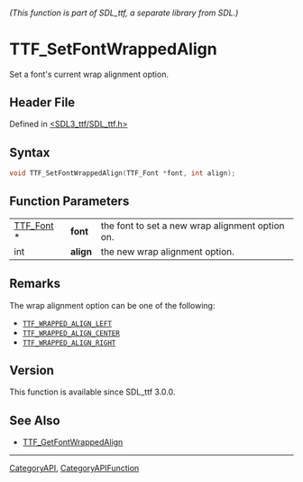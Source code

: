 ###### (This function is part of SDL_ttf, a separate library from SDL.)
# TTF_SetFontWrappedAlign

Set a font's current wrap alignment option.

## Header File

Defined in [<SDL3_ttf/SDL_ttf.h>](https://github.com/libsdl-org/SDL_ttf/blob/main/include/SDL3_ttf/SDL_ttf.h)

## Syntax

```c
void TTF_SetFontWrappedAlign(TTF_Font *font, int align);
```

## Function Parameters

|                        |           |                                                 |
| ---------------------- | --------- | ----------------------------------------------- |
| [TTF_Font](TTF_Font) * | **font**  | the font to set a new wrap alignment option on. |
| int                    | **align** | the new wrap alignment option.                  |

## Remarks

The wrap alignment option can be one of the following:

- [`TTF_WRAPPED_ALIGN_LEFT`](TTF_WRAPPED_ALIGN_LEFT)
- [`TTF_WRAPPED_ALIGN_CENTER`](TTF_WRAPPED_ALIGN_CENTER)
- [`TTF_WRAPPED_ALIGN_RIGHT`](TTF_WRAPPED_ALIGN_RIGHT)

## Version

This function is available since SDL_ttf 3.0.0.

## See Also

- [TTF_GetFontWrappedAlign](TTF_GetFontWrappedAlign)

----
[CategoryAPI](CategoryAPI), [CategoryAPIFunction](CategoryAPIFunction)

